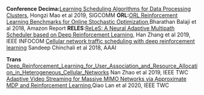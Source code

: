 **Conference**
**Decima:**[Learning Scheduling Algorithms for Data Processing Clusters](https://arxiv.org/abs/1810.01963), Hongzi Mao et al 2019, SIGCOMM
**ORL:**[ORL Reinforcement Learning Benchmarks for Online Stochastic Optimization](https://arxiv.org/abs/1911.10641v2),Bharathan Balaji et al 2018, Amazon Report 
**RELES**:[ReLeS: A Neural Adaptive Multipath Scheduler based on Deep Reinforcement Learning](https://dl.acm.org/doi/abs/10.1109/INFOCOM.2019.8737649), Han Zhang et al 2019, IEEE INFOCOM
[Cellular network traffic scheduling with deep reinforcement learning](https://dl.acm.org/doi/10.5555/3504035.3504129) Sandeep Chinchali et al 2018, AAAI

**Trans**
[Deep_Reinforcement_Learning_for_User_Association_and_Resource_Allocation_in_Heterogeneous_Cellular_Networks](https://ieeexplore.ieee.org/document/8796358) Nan Zhao et al 2019, IEEE TWC
[Adaptive Video Streaming for Massive MIMO Networks via Approximate MDP and Reinforcement Learning](https://ieeexplore.ieee.org/document/9103310),Qiao Lan et al 2020, IEEE TWC
